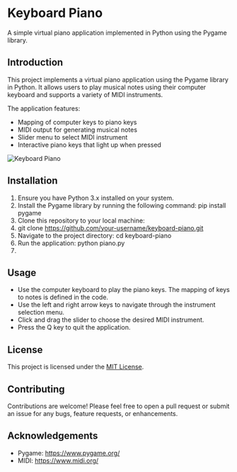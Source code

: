 # Keyboard Piano

A simple virtual piano application implemented in Python using the Pygame library.

## Introduction

This project implements a virtual piano application using the Pygame library in Python. It allows users to play musical notes using their computer keyboard and supports a variety of MIDI instruments.

The application features:

- Mapping of computer keys to piano keys
- MIDI output for generating musical notes
- Slider menu to select MIDI instrument
- Interactive piano keys that light up when pressed

![Keyboard Piano](screenshot.png)

## Installation

1. Ensure you have Python 3.x installed on your system.
2. Install the Pygame library by running the following command: pip install pygame
3. Clone this repository to your local machine:
4. git clone https://github.com/your-username/keyboard-piano.git
5. Navigate to the project directory:
cd keyboard-piano
6. Run the application: python piano.py
7. 
## Usage

- Use the computer keyboard to play the piano keys. The mapping of keys to notes is defined in the code.
- Use the left and right arrow keys to navigate through the instrument selection menu.
- Click and drag the slider to choose the desired MIDI instrument.
- Press the Q key to quit the application.

## License

This project is licensed under the [MIT License](LICENSE).

## Contributing

Contributions are welcome! Please feel free to open a pull request or submit an issue for any bugs, feature requests, or enhancements.

## Acknowledgements

- Pygame: https://www.pygame.org/
- MIDI: https://www.midi.org/

